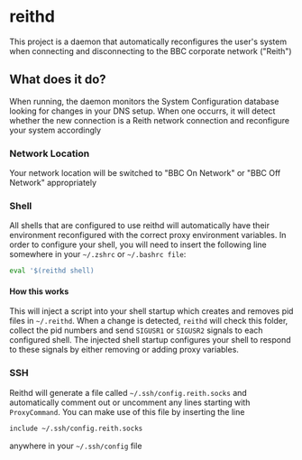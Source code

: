 #  reithd

This project is a daemon that automatically reconfigures the user's system when connecting and disconnecting to the BBC corporate network ("Reith")

## What does it do?

When running, the daemon monitors the System Configuration database looking for changes in your DNS setup. When one occurrs, it will detect whether the new connection is a Reith network connection and reconfigure your system accordingly

### Network Location

Your network location will be switched to "BBC On Network" or "BBC Off Network" appropriately

### Shell

All shells that are configured to use reithd will automatically have their environment reconfigured with the correct proxy environment variables. In order to configure your shell, you will need to insert the following line somewhere in your `~/.zshrc` or `~/.bashrc file`:

```bash
eval '$(reithd shell)
```

#### How this works

This will inject a script into your shell startup which creates and removes pid files in `~/.reithd`. When a change is detected, `reithd` will check this folder, collect the pid numbers and send `SIGUSR1` or `SIGUSR2` signals to each configured shell. The injected shell startup configures your shell to respond to these signals by either removing or adding proxy variables.

### SSH

Reithd will generate a file called `~/.ssh/config.reith.socks` and automatically comment out or uncomment any lines starting with `ProxyCommand`. You can make use of this file by inserting the line

```bash
include ~/.ssh/config.reith.socks
```

anywhere in your `~/.ssh/config` file




